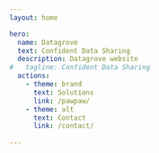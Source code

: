 ```yaml
---
layout: home

hero:
  name: Datagrove
  text: Confident Data Sharing
  description: Datagrove website
#   tagline: Confident Data Sharing
  actions:
    - theme: brand
      text: Solutions
      link: /pawpaw/
    - theme: alt
      text: Contact
      link: /contact/
      
---
```


<script setup>
    import Footer from "/components/Footer.vue"
</script>

<Footer />